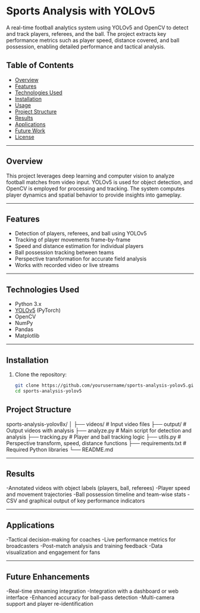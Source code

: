 # Sports Analysis with YOLOv5

A real-time football analytics system using YOLOv5 and OpenCV to detect and track players, referees, and the ball. The project extracts key performance metrics such as player speed, distance covered, and ball possession, enabling detailed performance and tactical analysis.

## Table of Contents

- [Overview](#overview)
- [Features](#features)
- [Technologies Used](#technologies-used)
- [Installation](#installation)
- [Usage](#usage)
- [Project Structure](#project-structure)
- [Results](#results)
- [Applications](#applications)
- [Future Work](#future-work)
- [License](#license)

---

## Overview

This project leverages deep learning and computer vision to analyze football matches from video input. YOLOv5 is used for object detection, and OpenCV is employed for processing and tracking. The system computes player dynamics and spatial behavior to provide insights into gameplay.

---

## Features

- Detection of players, referees, and ball using YOLOv5
- Tracking of player movements frame-by-frame
- Speed and distance estimation for individual players
- Ball possession tracking between teams
- Perspective transformation for accurate field analysis
- Works with recorded video or live streams

---

## Technologies Used

- Python 3.x  
- [YOLOv5](https://github.com/ultralytics/yolov5) (PyTorch)  
- OpenCV  
- NumPy  
- Pandas  
- Matplotlib

---

## Installation

1. Clone the repository:
   ```bash
   git clone https://github.com/yourusername/sports-analysis-yolov5.git
   cd sports-analysis-yolov5
   

## Project Structure


sports-analysis-yolov8x/
│
├── videos/                 # Input video files
├── output/                 # Output videos with analysis
├── analyze.py              # Main script for detection and analysis
├── tracking.py             # Player and ball tracking logic
├── utils.py                # Perspective transform, speed, distance functions
├── requirements.txt        # Required Python libraries
└── README.md

---

## Results


-Annotated videos with object labels (players, ball, referees)
-Player speed and movement trajectories
-Ball possession timeline and team-wise stats
-CSV and graphical output of key performance indicators

---

## Applications


-Tactical decision-making for coaches
-Live performance metrics for broadcasters
-Post-match analysis and training feedback
-Data visualization and engagement for fans

---

## Future Enhancements


-Real-time streaming integration
-Integration with a dashboard or web interface
-Enhanced accuracy for ball-pass detection
-Multi-camera support and player re-identification

